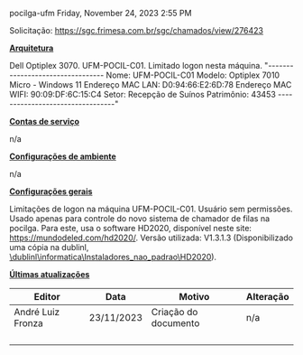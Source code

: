 pocilga-ufm
Friday, November 24, 2023
2:55 PM

Solicitação: <https://sgc.frimesa.com.br/sgc/chamados/view/276423>

**<u>Arquitetura</u>**

Dell Optiplex 3070. UFM-POCIL-C01. Limitado logon nesta máquina.
"---------------------------------
Nome: UFM-POCIL-C01
Modelo: Optiplex 7010 Micro - Windows 11
Endereço MAC LAN: D0:94:66:E2:6D:78
Endereço MAC WIFI: 90:09:DF:6C:15:C4
Setor: Recepção de Suínos
Patrimônio: 43453
---------------------------------"

**<u>Contas de serviço</u>**

n/a

**<u>Configurações de ambiente</u>**

n/a

**<u>Configurações gerais</u>**

Limitações de logon na máquina UFM-POCIL-C01. Usuário sem permissões. Usado apenas para controle do novo sistema de chamador de filas na pocilga. Para este, usa o software HD2020, disponível neste site: <https://mundodeled.com/hd2020/>.
Versão utilizada: V1.3.1.3 (Disponibilizado uma cópia na dublinl, [\\dublinl\informatica\Instaladores_nao_padrao\HD2020](file://dublinl/informatica/Instaladores_nao_padrao/HD2020)).

**<u>Últimas atualizações</u>**  

| Editor            | Data       | Motivo               | Alteração |
|-------------------|------------|----------------------|-----------|
| André Luiz Fronza | 23/11/2023 | Criação do documento | n/a       |
|                   |            |                      |           |
|                   |            |                      |           |
|                   |            |                      |           |
|                   |            |                      |           |

